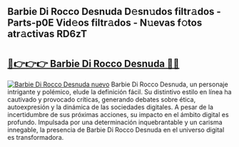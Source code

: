 ## Barbie Di Rocco Desnuda D𝚎sn𝚞dos filtr𝚊dos - Parts-p0E Vid𝚎os filtr𝚊dos - N𝚞evas f𝚘tos atr𝚊ctivas RD6zT

# <h2><a href="http://mb5ogio.tromn.icu/?c=Barbie+Di+Rocco+Desnuda">🔗👉👉👉 Barbie Di Rocco Desnuda 🔗🔗</a></h2>

[![Barbie Di Rocco Desnuda nuevo](https://i.imgur.com/pEAQMta.gif)](http://mb5ogio.tromn.icu/?c=Barbie+Di+Rocco+Desnuda)
Barbie Di Rocco Desnuda, un personaje intrigante y polémico, elude la definición fácil. Su distintivo estilo en línea ha cautivado y provocado críticas, generando debates sobre ética, autoexpresión y la dinámica de las sociedades digitales. A pesar de la incertidumbre de sus próximas acciones, su impacto en el ámbito digital es profundo. Impulsada por una determinación inquebrantable y un carisma innegable, la presencia de Barbie Di Rocco Desnuda en el universo digital es transformadora.
